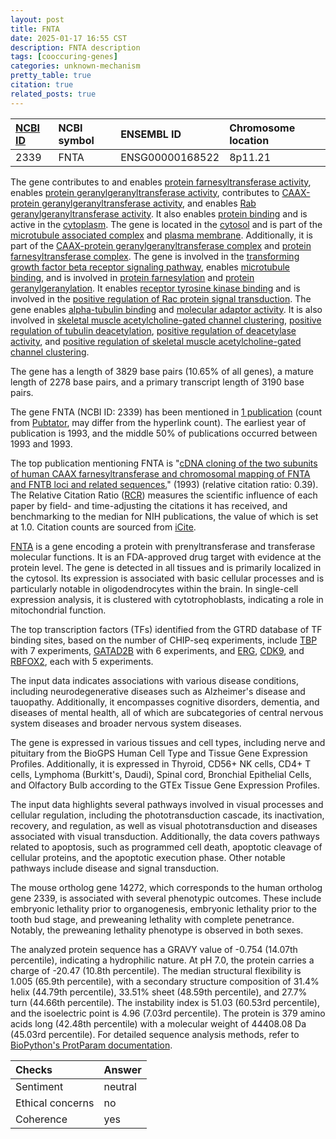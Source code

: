 ```yaml
---
layout: post
title: FNTA
date: 2025-01-17 16:55 CST
description: FNTA description
tags: [cooccuring-genes]
categories: unknown-mechanism
pretty_table: true
citation: true
related_posts: true
---
```




| [NCBI ID](https://www.ncbi.nlm.nih.gov/gene/2339) | NCBI symbol | ENSEMBL ID | Chromosome location |
| :-------- | :------- | :-------- | :------- |
| 2339  | FNTA | ENSG00000168522 | 8p11.21 |



The gene contributes to and enables [protein farnesyltransferase activity](https://amigo.geneontology.org/amigo/term/GO:0004660), enables [protein geranylgeranyltransferase activity](https://amigo.geneontology.org/amigo/term/GO:0004661), contributes to [CAAX-protein geranylgeranyltransferase activity](https://amigo.geneontology.org/amigo/term/GO:0004662), and enables [Rab geranylgeranyltransferase activity](https://amigo.geneontology.org/amigo/term/GO:0004663). It also enables [protein binding](https://amigo.geneontology.org/amigo/term/GO:0005515) and is active in the [cytoplasm](https://amigo.geneontology.org/amigo/term/GO:0005737). The gene is located in the [cytosol](https://amigo.geneontology.org/amigo/term/GO:0005829) and is part of the [microtubule associated complex](https://amigo.geneontology.org/amigo/term/GO:0005875) and [plasma membrane](https://amigo.geneontology.org/amigo/term/GO:0005886). Additionally, it is part of the [CAAX-protein geranylgeranyltransferase complex](https://amigo.geneontology.org/amigo/term/GO:0005953) and [protein farnesyltransferase complex](https://amigo.geneontology.org/amigo/term/GO:0005965). The gene is involved in the [transforming growth factor beta receptor signaling pathway](https://amigo.geneontology.org/amigo/term/GO:0007179), enables [microtubule binding](https://amigo.geneontology.org/amigo/term/GO:0008017), and is involved in [protein farnesylation](https://amigo.geneontology.org/amigo/term/GO:0018343) and [protein geranylgeranylation](https://amigo.geneontology.org/amigo/term/GO:0018344). It enables [receptor tyrosine kinase binding](https://amigo.geneontology.org/amigo/term/GO:0030971) and is involved in the [positive regulation of Rac protein signal transduction](https://amigo.geneontology.org/amigo/term/GO:0035022). The gene enables [alpha-tubulin binding](https://amigo.geneontology.org/amigo/term/GO:0043014) and [molecular adaptor activity](https://amigo.geneontology.org/amigo/term/GO:0060090). It is also involved in [skeletal muscle acetylcholine-gated channel clustering](https://amigo.geneontology.org/amigo/term/GO:0071340), [positive regulation of tubulin deacetylation](https://amigo.geneontology.org/amigo/term/GO:0090044), [positive regulation of deacetylase activity](https://amigo.geneontology.org/amigo/term/GO:0090045), and [positive regulation of skeletal muscle acetylcholine-gated channel clustering](https://amigo.geneontology.org/amigo/term/GO:1904395).


The gene has a length of 3829 base pairs (10.65% of all genes), a mature length of 2278 base pairs, and a primary transcript length of 3190 base pairs.


The gene FNTA (NCBI ID: 2339) has been mentioned in [1 publication](https://pubmed.ncbi.nlm.nih.gov/?term=%22FNTA%22) (count from [Pubtator](https://academic.oup.com/nar/article/47/W1/W587/5494727), may differ from the hyperlink count). The earliest year of publication is 1993, and the middle 50% of publications occurred between 1993 and 1993.


The top publication mentioning FNTA is "[cDNA cloning of the two subunits of human CAAX farnesyltransferase and chromosomal mapping of FNTA and FNTB loci and related sequences.](https://pubmed.ncbi.nlm.nih.gov/8276393)" (1993) (relative citation ratio: 0.39). The Relative Citation Ratio ([RCR](https://journals.plos.org/plosbiology/article?id=10.1371/journal.pbio.1002541)) measures the scientific influence of each paper by field- and time-adjusting the citations it has received, and benchmarking to the median for NIH publications, the value of which is set at 1.0. Citation counts are sourced from [iCite](https://icite.od.nih.gov).


[FNTA](https://www.proteinatlas.org/ENSG00000168522-FNTA) is a gene encoding a protein with prenyltransferase and transferase molecular functions. It is an FDA-approved drug target with evidence at the protein level. The gene is detected in all tissues and is primarily localized in the cytosol. Its expression is associated with basic cellular processes and is particularly notable in oligodendrocytes within the brain. In single-cell expression analysis, it is clustered with cytotrophoblasts, indicating a role in mitochondrial function.


The top transcription factors (TFs) identified from the GTRD database of TF binding sites, based on the number of CHIP-seq experiments, include [TBP](https://www.ncbi.nlm.nih.gov/gene/6908) with 7 experiments, [GATAD2B](https://www.ncbi.nlm.nih.gov/gene/57459) with 6 experiments, and [ERG](https://www.ncbi.nlm.nih.gov/gene/2078), [CDK9](https://www.ncbi.nlm.nih.gov/gene/1025), and [RBFOX2](https://www.ncbi.nlm.nih.gov/gene/23543), each with 5 experiments.



The input data indicates associations with various disease conditions, including neurodegenerative diseases such as Alzheimer's disease and tauopathy. Additionally, it encompasses cognitive disorders, dementia, and diseases of mental health, all of which are subcategories of central nervous system diseases and broader nervous system diseases.



The gene is expressed in various tissues and cell types, including nerve and pituitary from the BioGPS Human Cell Type and Tissue Gene Expression Profiles. Additionally, it is expressed in Thyroid, CD56+ NK cells, CD4+ T cells, Lymphoma (Burkitt's, Daudi), Spinal cord, Bronchial Epithelial Cells, and Olfactory Bulb according to the GTEx Tissue Gene Expression Profiles.


The input data highlights several pathways involved in visual processes and cellular regulation, including the phototransduction cascade, its inactivation, recovery, and regulation, as well as visual phototransduction and diseases associated with visual transduction. Additionally, the data covers pathways related to apoptosis, such as programmed cell death, apoptotic cleavage of cellular proteins, and the apoptotic execution phase. Other notable pathways include disease and signal transduction.


The mouse ortholog gene 14272, which corresponds to the human ortholog gene 2339, is associated with several phenotypic outcomes. These include embryonic lethality prior to organogenesis, embryonic lethality prior to the tooth bud stage, and preweaning lethality with complete penetrance. Notably, the preweaning lethality phenotype is observed in both sexes.


The analyzed protein sequence has a GRAVY value of -0.754 (14.07th percentile), indicating a hydrophilic nature. At pH 7.0, the protein carries a charge of -20.47 (10.8th percentile). The median structural flexibility is 1.005 (65.9th percentile), with a secondary structure composition of 31.4% helix (44.79th percentile), 33.51% sheet (48.59th percentile), and 27.7% turn (44.66th percentile). The instability index is 51.03 (60.53rd percentile), and the isoelectric point is 4.96 (7.03rd percentile). The protein is 379 amino acids long (42.48th percentile) with a molecular weight of 44408.08 Da (45.03rd percentile). For detailed sequence analysis methods, refer to [BioPython's ProtParam documentation](https://biopython.org/docs/1.75/api/Bio.SeqUtils.ProtParam.html).





| Checks    | Answer |
| :-------- | :------- |
| Sentiment  | neutral   |
| Ethical concerns | no     |
| Coherence    | yes    |